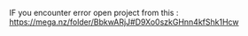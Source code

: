 IF you encounter error open project from this : https://mega.nz/folder/BbkwARjJ#D9Xo0szkGHnn4kfShk1Hcw
